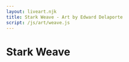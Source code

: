 ```yaml
---
layout: liveart.njk
title: Stark Weave - Art by Edward Delaporte
script: /js/art/weave.js
---
```


# Stark Weave